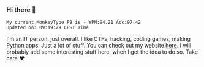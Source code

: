 ### Hi there 👋
<!-- PB START -->
```
My current MonkeyType PB is - WPM:94.21 Acc:97.42
Updated on: 09:19:29 CEST Time
```
<!-- PB END -->
I'm an IT person, just overall. I like CTFs, hacking, coding games, making Python apps. Just a lot of stuff.
You can check out my website [here](https://skill3472.github.io/).
I will probably add some interesting stuff here, when I get the idea to do so. Take care ❤️

